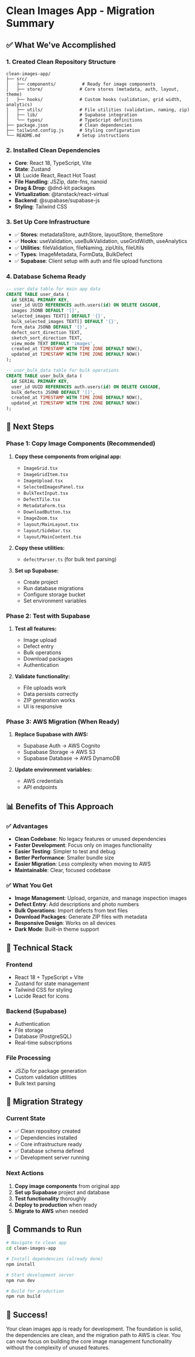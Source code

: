 # Clean Images App - Migration Summary

## ✅ What We've Accomplished

### **1. Created Clean Repository Structure**
```
clean-images-app/
├── src/
│   ├── components/          # Ready for image components
│   ├── store/              # Core stores (metadata, auth, layout, theme)
│   ├── hooks/              # Custom hooks (validation, grid width, analytics)
│   ├── utils/              # File utilities (validation, naming, zip)
│   ├── lib/                # Supabase integration
│   └── types/              # TypeScript definitions
├── package.json            # Clean dependencies
├── tailwind.config.js      # Styling configuration
└── README.md              # Setup instructions
```

### **2. Installed Clean Dependencies**
- **Core**: React 18, TypeScript, Vite
- **State**: Zustand
- **UI**: Lucide React, React Hot Toast
- **File Handling**: JSZip, date-fns, nanoid
- **Drag & Drop**: @dnd-kit packages
- **Virtualization**: @tanstack/react-virtual
- **Backend**: @supabase/supabase-js
- **Styling**: Tailwind CSS

### **3. Set Up Core Infrastructure**
- ✅ **Stores**: metadataStore, authStore, layoutStore, themeStore
- ✅ **Hooks**: useValidation, useBulkValidation, useGridWidth, useAnalytics
- ✅ **Utilities**: fileValidation, fileNaming, zipUtils, fileUtils
- ✅ **Types**: ImageMetadata, FormData, BulkDefect
- ✅ **Supabase**: Client setup with auth and file upload functions

### **4. Database Schema Ready**
```sql
-- user_data table for main app data
CREATE TABLE user_data (
  id SERIAL PRIMARY KEY,
  user_id UUID REFERENCES auth.users(id) ON DELETE CASCADE,
  images JSONB DEFAULT '[]',
  selected_images TEXT[] DEFAULT '{}',
  bulk_selected_images TEXT[] DEFAULT '{}',
  form_data JSONB DEFAULT '{}',
  defect_sort_direction TEXT,
  sketch_sort_direction TEXT,
  view_mode TEXT DEFAULT 'images',
  created_at TIMESTAMP WITH TIME ZONE DEFAULT NOW(),
  updated_at TIMESTAMP WITH TIME ZONE DEFAULT NOW()
);

-- user_bulk_data table for bulk operations
CREATE TABLE user_bulk_data (
  id SERIAL PRIMARY KEY,
  user_id UUID REFERENCES auth.users(id) ON DELETE CASCADE,
  bulk_defects JSONB DEFAULT '[]',
  created_at TIMESTAMP WITH TIME ZONE DEFAULT NOW(),
  updated_at TIMESTAMP WITH TIME ZONE DEFAULT NOW()
);
```

## 🚀 Next Steps

### **Phase 1: Copy Image Components (Recommended)**
1. **Copy these components from original app:**
   - `ImageGrid.tsx`
   - `ImageGridItem.tsx`
   - `ImageUpload.tsx`
   - `SelectedImagesPanel.tsx`
   - `BulkTextInput.tsx`
   - `DefectTile.tsx`
   - `MetadataForm.tsx`
   - `DownloadButton.tsx`
   - `ImageZoom.tsx`
   - `layout/MainLayout.tsx`
   - `layout/Sidebar.tsx`
   - `layout/MainContent.tsx`

2. **Copy these utilities:**
   - `defectParser.ts` (for bulk text parsing)

3. **Set up Supabase:**
   - Create project
   - Run database migrations
   - Configure storage bucket
   - Set environment variables

### **Phase 2: Test with Supabase**
1. **Test all features:**
   - Image upload
   - Defect entry
   - Bulk operations
   - Download packages
   - Authentication

2. **Validate functionality:**
   - File uploads work
   - Data persists correctly
   - ZIP generation works
   - UI is responsive

### **Phase 3: AWS Migration (When Ready)**
1. **Replace Supabase with AWS:**
   - Supabase Auth → AWS Cognito
   - Supabase Storage → AWS S3
   - Supabase Database → AWS DynamoDB

2. **Update environment variables:**
   - AWS credentials
   - API endpoints

## 📊 Benefits of This Approach

### **✅ Advantages**
- **Clean Codebase**: No legacy features or unused dependencies
- **Faster Development**: Focus only on images functionality
- **Easier Testing**: Simpler to test and debug
- **Better Performance**: Smaller bundle size
- **Easier Migration**: Less complexity when moving to AWS
- **Maintainable**: Clear, focused codebase

### **✅ What You Get**
- **Image Management**: Upload, organize, and manage inspection images
- **Defect Entry**: Add descriptions and photo numbers
- **Bulk Operations**: Import defects from text files
- **Download Packages**: Generate ZIP files with metadata
- **Responsive Design**: Works on all devices
- **Dark Mode**: Built-in theme support

## 🔧 Technical Stack

### **Frontend**
- React 18 + TypeScript + Vite
- Zustand for state management
- Tailwind CSS for styling
- Lucide React for icons

### **Backend (Supabase)**
- Authentication
- File storage
- Database (PostgreSQL)
- Real-time subscriptions

### **File Processing**
- JSZip for package generation
- Custom validation utilities
- Bulk text parsing

## 🎯 Migration Strategy

### **Current State**
- ✅ Clean repository created
- ✅ Dependencies installed
- ✅ Core infrastructure ready
- ✅ Database schema defined
- ✅ Development server running

### **Next Actions**
1. **Copy image components** from original app
2. **Set up Supabase** project and database
3. **Test functionality** thoroughly
4. **Deploy to production** when ready
5. **Migrate to AWS** when needed

## 📝 Commands to Run

```bash
# Navigate to clean app
cd clean-images-app

# Install dependencies (already done)
npm install

# Start development server
npm run dev

# Build for production
npm run build
```

## 🎉 Success!

Your clean images app is ready for development. The foundation is solid, the dependencies are clean, and the migration path to AWS is clear. You can now focus on building the core image management functionality without the complexity of unused features. 